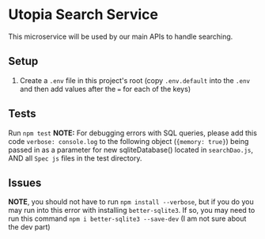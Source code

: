 # Utopia Search Service

This microservice will be used by our main APIs to handle searching.

## Setup

1. Create a `.env` file in this project's root (copy `.env.default` into the `.env` and then    add values after the `=` for each of the keys)

## Tests

Run `npm test`
**NOTE:** For debugging errors with SQL queries, please add this code `verbose: console.log` to the following object (`{memory: true}`) being passed in as a parameter for new sqliteDatabase() located in `searchDao.js`, AND all `Spec js` files in the test directory.

## Issues

**NOTE**, you should not have to run `npm install --verbose`, but if you do you may run into this error with installing `better-sqlite3`. If so, you may need to run this command `npm i better-sqlite3 --save-dev` (I am not sure about the dev part)